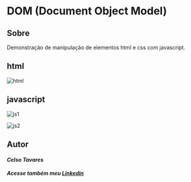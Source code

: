 # DOM (Document Object Model)

## Sobre 

Demonstração de manipulação de elementos html e css com javascript.

## html

![html](https://user-images.githubusercontent.com/109553661/196948791-c25e5782-212d-4103-b106-6fb325545bf2.png)

## javascript

![js1](https://user-images.githubusercontent.com/109553661/196949732-6064a36b-9521-431b-af0e-9e750cc31be6.png)

![js2](https://user-images.githubusercontent.com/109553661/196949758-5aa19087-fb7a-4111-b367-93a851680d05.png)


## Autor

#### *Celso Tavares*
   
#####                                           Acesse também meu [Linkedin](https://www.linkedin.com/in/celsotavaresjunior/)
